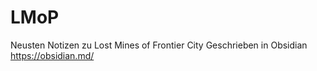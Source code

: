 # LMoP

Neusten Notizen zu Lost Mines of Frontier City
Geschrieben in Obsidian https://obsidian.md/
